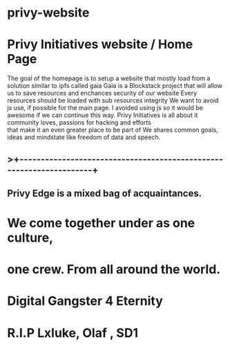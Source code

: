 # privy-website
# Privy Initiatives website / Home Page 
 The goal of the homepage is to setup a website that mostly load from a solution similar to ipfs called gaia
 Gaia is a Blockstack project that will allow us to save resources and enchances security of our website
 Every resources should be loaded with sub resources integrity
We want to avoid js use, if possible for the main page. I avoided using js so it would be awesome if we can continue this way.
  Privy Initiatives is all about it community loves, passions for hacking and efforts           
that make it an even greater place to be part of We shares common goals, ideas and mindstate like freedom of data and speech.                                                               
## >+--------------------------------------------------------------------+
##   Privy Edge is a mixed bag of acquaintances.     
#   We come together under as one culture,         
#   one crew. From all around the world.            
#                                                  
# Digital Gangster 4 Eternity                   
#                                                
#  R.I.P Lxluke, Olaf , SD1               
